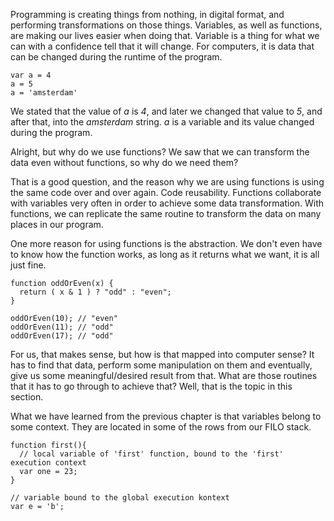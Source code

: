 Programming is creating things from nothing, in digital format, and performing transformations on those things. Variables, as well as functions, are making our lives easier when doing that. Variable is a thing for what we can with a confidence tell that it will change. For computers, it is data that can be changed during the runtime of the program.

    var a = 4
    a = 5
    a = 'amsterdam'

We stated that the value of *a* is *4*, and later we changed that value to *5*, and after that, into the *amsterdam* string. *a* is a variable and its value changed during the program. 

Alright, but why do we use functions? We saw that we can transform the data even without functions, so why do we need them? 

That is a good question, and the reason why we are using functions is using the same code over and over again. Code reusability. Functions collaborate with variables very often in order to achieve some data transformation. With functions, we can replicate the same routine to transform the data on many places in our program. 

One more reason for using functions is the abstraction. We don't even have to know how the function works, as long as it returns what we want, it is all just fine.

    function oddOrEven(x) {
      return ( x & 1 ) ? "odd" : "even";
    }
    
    oddOrEven(10); // "even"
    oddOrEven(11); // "odd"
    oddOrEven(17); // "odd"

For us, that makes sense, but how is that mapped into computer sense? It has to find that data, perform some manipulation on them and eventually, give us some meaningful/desired result from that. What are those routines that it has to go through to achieve that? Well, that is the topic in this section.

What we have learned from the previous chapter is that variables belong to some context. They are located in some of the rows from our FILO stack.

    function first(){
      // local variable of 'first' function, bound to the 'first' execution context
      var one = 23;
    }
    
    // variable bound to the global execution kontext
    var e = 'b';
